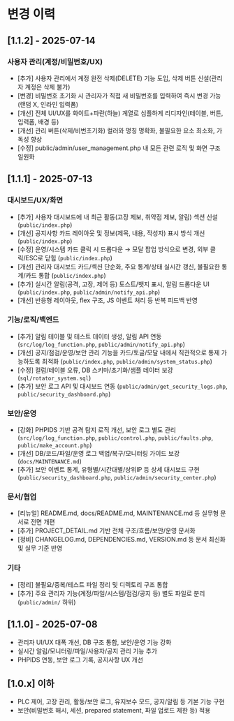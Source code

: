 # 변경 이력

## [1.1.2] - 2025-07-14

### 사용자 관리(계정/비밀번호/UX)
- [추가] 사용자 관리에서 계정 완전 삭제(DELETE) 기능 도입, 삭제 버튼 신설(관리자 계정은 삭제 불가)
- [변경] 비밀번호 초기화 시 관리자가 직접 새 비밀번호를 입력하여 즉시 변경 가능(랜덤 X, 인라인 입력폼)
- [개선] 전체 UI/UX를 화이트+파란(하늘) 계열로 심플하게 리디자인(테이블, 버튼, 입력폼, 배경 등)
- [개선] 관리 버튼(삭제/비번초기화) 컬러와 명칭 명확화, 불필요한 요소 최소화, 가독성 향상
- [수정] public/admin/user_management.php 내 모든 관련 로직 및 화면 구조 일원화

## [1.1.1] - 2025-07-13

### 대시보드/UX/화면
- [추가] 사용자 대시보드에 내 최근 활동(고장 제보, 취약점 제보, 알림) 섹션 신설 (`public/index.php`)
- [개선] 공지사항 카드 레이아웃 및 정보(제목, 내용, 작성자) 표시 방식 개선 (`public/index.php`)
- [수정] 운영/시스템 카드 클릭 시 드롭다운 → 모달 팝업 방식으로 변경, 외부 클릭/ESC로 닫힘 (`public/index.php`)
- [개선] 관리자 대시보드 카드/섹션 단순화, 주요 통계/상태 실시간 갱신, 불필요한 통계/카드 통합 (`public/index.php`)
- [추가] 실시간 알림(공격, 고장, 제어 등) 토스트/뱃지 표시, 알림 드롭다운 UI (`public/index.php`, `public/admin/notify_api.php`)
- [개선] 반응형 레이아웃, flex 구조, JS 이벤트 처리 등 반복 피드백 반영

### 기능/로직/백엔드
- [추가] 알림 테이블 및 테스트 데이터 생성, 알림 API 연동 (`src/log/log_function.php`, `public/admin/notify_api.php`)
- [개선] 공지/점검/운영/보안 관리 기능을 카드/토글/모달 내에서 직관적으로 통제 가능하도록 최적화 (`public/index.php`, `public/admin/system_status.php`)
- [수정] 컬럼/테이블 오류, DB 스키마/초기화/샘플 데이터 보강 (`sql/rotator_system.sql`)
- [추가] 보안 로그 API 및 대시보드 연동 (`public/admin/get_security_logs.php`, `public/security_dashboard.php`)

### 보안/운영
- [강화] PHPIDS 기반 공격 탐지 로직 개선, 보안 로그 별도 관리 (`src/log/log_function.php`, `public/control.php`, `public/faults.php`, `public/make_account.php`)
- [개선] DB/코드/파일/운영 로그 백업/복구/모니터링 가이드 보강 (`docs/MAINTENANCE.md`)
- [추가] 보안 이벤트 통계, 유형별/시간대별/상위IP 등 상세 대시보드 구현 (`public/security_dashboard.php`, `public/admin/security_center.php`)

### 문서/협업
- [리뉴얼] README.md, docs/README.md, MAINTENANCE.md 등 실무형 문서로 전면 개편
- [추가] PROJECT_DETAIL.md 기반 전체 구조/흐름/보안/운영 문서화
- [정비] CHANGELOG.md, DEPENDENCIES.md, VERSION.md 등 문서 최신화 및 실무 기준 반영

### 기타
- [정리] 불필요/중복/테스트 파일 정리 및 디렉토리 구조 통합
- [추가] 주요 관리자 기능(계정/파일/시스템/점검/공지 등) 별도 파일로 분리(`public/admin/` 하위)

## [1.1.0] - 2025-07-08
- 관리자 UI/UX 대폭 개선, DB 구조 통합, 보안/운영 기능 강화
- 실시간 알림/모니터링/파일/사용자/공지 관리 기능 추가
- PHPIDS 연동, 보안 로그 기록, 공지사항 UX 개선


## [1.0.x] 이하
- PLC 제어, 고장 관리, 활동/보안 로그, 유지보수 모드, 공지/알림 등 기본 기능 구현
- 보안(비밀번호 해시, 세션, prepared statement, 파일 업로드 제한 등) 적용 